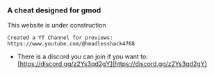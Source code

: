 ### A cheat designed for gmod

This website is under construction
```
Created a YT Channel for previews:
https://www.youtube.com/@headlesshack4768
```
- There is a discord you can join if you want to: [https://discord.gg/z2Ys3qd2gY](https://discord.gg/z2Ys3qd2gY)
